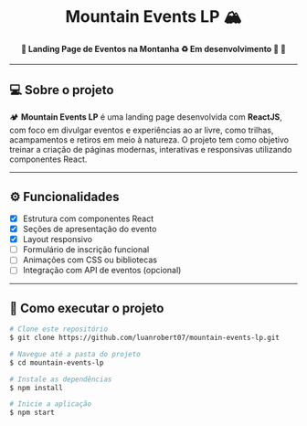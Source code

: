<h1 align="center">
    Mountain Events LP 🏔️
</h1>

<h4 align="center"> 
	🚧 Landing Page de Eventos na Montanha ♻️ Em desenvolvimento 🚀 🚧
</h4>

---

## 💻 Sobre o projeto

🏕️ **Mountain Events LP** é uma landing page desenvolvida com **ReactJS**, com foco em divulgar eventos e experiências ao ar livre, como trilhas, acampamentos e retiros em meio à natureza. O projeto tem como objetivo treinar a criação de páginas modernas, interativas e responsivas utilizando componentes React.

---

## ⚙️ Funcionalidades

- [x] Estrutura com componentes React
- [x] Seções de apresentação do evento
- [x] Layout responsivo
- [ ] Formulário de inscrição funcional
- [ ] Animações com CSS ou bibliotecas
- [ ] Integração com API de eventos (opcional)

---

## 🚀 Como executar o projeto

```bash
# Clone este repositório
$ git clone https://github.com/luanrobert07/mountain-events-lp.git

# Navegue até a pasta do projeto
$ cd mountain-events-lp

# Instale as dependências
$ npm install

# Inicie a aplicação
$ npm start

